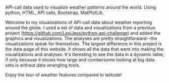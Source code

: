 API-call data used to visualize weather patterns around the world. Using python, HTML, API calls, Bootstrap, MatPlotLib. 

Welcome to my visualizations of API-call data about weather reporting around the globe. I used a set of data and visualizations from a previous project (https://github.com/LexiJess/python-api-challenge) and added the graphics and visualizations. The analyses are pretty straightforward--the visualizations speak for themselves. The largest difference in this project is the data page of this website. It shows all the data that went into making the visualizations and analyses. It's iteresting to see the data in a dynamic table, if only because it shows how large and cumbersome looking at big data sets is without data wrangling tools. 

Enjoy the tour of weather features compared to latitude!
